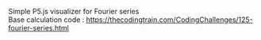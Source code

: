 Simple P5.js visualizer for Fourier series <br />
Base calculation code : https://thecodingtrain.com/CodingChallenges/125-fourier-series.html
